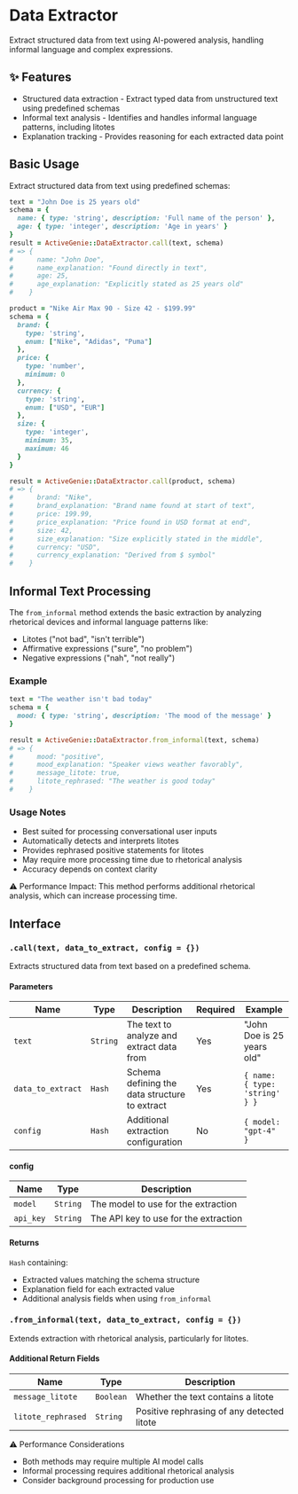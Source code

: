 # Data Extractor
Extract structured data from text using AI-powered analysis, handling informal language and complex expressions.

## ✨ Features
- Structured data extraction - Extract typed data from unstructured text using predefined schemas
- Informal text analysis - Identifies and handles informal language patterns, including litotes
- Explanation tracking - Provides reasoning for each extracted data point

## Basic Usage

Extract structured data from text using predefined schemas:

```ruby
text = "John Doe is 25 years old"
schema = {
  name: { type: 'string', description: 'Full name of the person' },
  age: { type: 'integer', description: 'Age in years' }
}
result = ActiveGenie::DataExtractor.call(text, schema)
# => {
#      name: "John Doe",
#      name_explanation: "Found directly in text",
#      age: 25,
#      age_explanation: "Explicitly stated as 25 years old"
#    }

product = "Nike Air Max 90 - Size 42 - $199.99"
schema = {
  brand: {
    type: 'string',
    enum: ["Nike", "Adidas", "Puma"]
  },
  price: {
    type: 'number',
    minimum: 0
  },
  currency: {
    type: 'string',
    enum: ["USD", "EUR"]
  },
  size: {
    type: 'integer',
    minimum: 35,
    maximum: 46
  }
}

result = ActiveGenie::DataExtractor.call(product, schema)
# => {
#      brand: "Nike",
#      brand_explanation: "Brand name found at start of text",
#      price: 199.99,
#      price_explanation: "Price found in USD format at end",
#      size: 42,
#      size_explanation: "Size explicitly stated in the middle",
#      currency: "USD",
#      currency_explanation: "Derived from $ symbol"
#    }
```

## Informal Text Processing

The `from_informal` method extends the basic extraction by analyzing rhetorical devices and informal language patterns like:

- Litotes ("not bad", "isn't terrible")
- Affirmative expressions ("sure", "no problem")
- Negative expressions ("nah", "not really")

### Example

```ruby
text = "The weather isn't bad today"
schema = {
  mood: { type: 'string', description: 'The mood of the message' }
}

result = ActiveGenie::DataExtractor.from_informal(text, schema)
# => {
#      mood: "positive",
#      mood_explanation: "Speaker views weather favorably",
#      message_litote: true,
#      litote_rephrased: "The weather is good today"
#    }
```

### Usage Notes
- Best suited for processing conversational user inputs
- Automatically detects and interprets litotes
- Provides rephrased positive statements for litotes
- May require more processing time due to rhetorical analysis
- Accuracy depends on context clarity

⚠️ Performance Impact: This method performs additional rhetorical analysis, which can increase processing time.

## Interface

### `.call(text, data_to_extract, config = {})`
Extracts structured data from text based on a predefined schema.

#### Parameters
| Name | Type | Description | Required | Example |
| --- | --- | --- | --- | --- |
| `text` | `String` | The text to analyze and extract data from | Yes | "John Doe is 25 years old" |
| `data_to_extract` | `Hash` | Schema defining the data structure to extract | Yes | `{ name: { type: 'string' } }` |
| `config` | `Hash` | Additional extraction configuration | No | `{ model: "gpt-4" }` |

#### config
| Name | Type | Description |
| --- | --- | --- |
| `model` | `String` | The model to use for the extraction |
| `api_key` | `String` | The API key to use for the extraction |

#### Returns
`Hash` containing:
- Extracted values matching the schema structure
- Explanation field for each extracted value
- Additional analysis fields when using `from_informal`

### `.from_informal(text, data_to_extract, config = {})`
Extends  extraction with rhetorical analysis, particularly for litotes.

#### Additional Return Fields
| Name | Type | Description |
| --- | --- | --- |
| `message_litote` | `Boolean` | Whether the text contains a litote |
| `litote_rephrased` | `String` | Positive rephrasing of any detected litote |

⚠️ Performance Considerations
- Both methods may require multiple AI model calls
- Informal processing requires additional rhetorical analysis
- Consider background processing for production use
